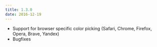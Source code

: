 ```yaml
---
title: 1.3.0
date: 2016-12-19
---
```


- Support for browser specific color picking (Safari, Chrome, Firefox, Opera, Brave, Yandex)
- Bugfixes

